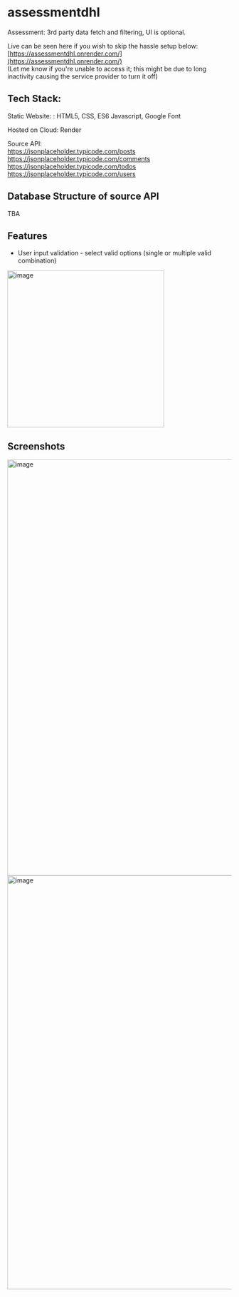 # assessmentdhl

Assessment: 3rd party data fetch and filtering, UI is optional.

Live can be seen here if you wish to skip the hassle setup below: [https://assessmentdhl.onrender.com/](https://assessmentdhl.onrender.com/)<br>
(Let me know if you're unable to access it; this might be due to long inactivity causing the service provider to turn it off) 

## Tech Stack: 
Static Website: : HTML5, CSS, ES6 Javascript, Google Font<br>

Hosted on Cloud: Render <br>

Source API:<br>
https://jsonplaceholder.typicode.com/posts <br>
https://jsonplaceholder.typicode.com/comments <br>
https://jsonplaceholder.typicode.com/todos <br>
https://jsonplaceholder.typicode.com/users <br>
   

## Database Structure of source API
TBA

## Features
- User input validation - select valid options (single or multiple valid combination)
<img width="352" alt="image" src="https://github.com/user-attachments/assets/fb6f0d92-a126-451a-855a-6d1ae68284b4">


## Screenshots
<img width="933" alt="image" src="https://github.com/user-attachments/assets/237fc0ab-3578-4cef-864d-8a4d9f6d6d65">
<img width="928" alt="image" src="https://github.com/user-attachments/assets/9486ea7b-c960-449a-9344-f44b28f5b841">

